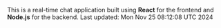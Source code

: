 This is a real-time chat application built using **React** for the frontend and **Node.js** for the backend.
Last updated: Mon Nov 25 08:12:08 UTC 2024
